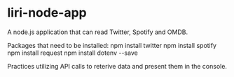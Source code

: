# liri-node-app
 A node.js application that can read Twitter, Spotify and OMDB.
 
 Packages that need to be installed:
 npm install twitter
 npm install spotify
 npm install request
 npm install dotenv --save
 
 
Practices utilizing API calls to reterive data and present them in the console. 
